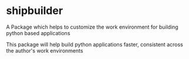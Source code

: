 # shipbuilder
A Package which helps to customize the work environment for building python based applications

This package will help build python applications faster, consistent across the author's work environments
